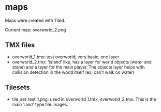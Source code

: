# maps
Maps were created with Tiled.

Current map: overworld_2.png

## TMX files
- overworld_1.tmx: test overworld, very basic, one layer
- overworld_2.tmx: 'island' like, has a layer for world objects (water and stone) and a layer for the main player. The objects layer helps with collision detection in the world itself (ex: can't walk on water)

## Tilesets
- tile_set_test_1.png: used in overworld_1.tmx, overworld_2.tmx. This is the main 'land' type tile images.